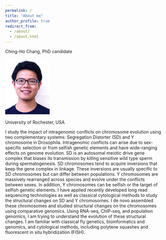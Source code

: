 ```yaml
---
permalink: /
title: "About me"
author_profile: true
redirect_from: 
  - /about/
  - /about.html
---
```


Ching-Ho Chang, PhD candidate

<img src="/images/profile.jpg" height="180px"/>


University of Rochester, USA

I study the impact of intragenomic conflicts on chromosome evolution using two complementary systems: Segregation Distorter (SD) and Y chromosome in Drosophila. Intragenomic conflicts can arise due to sex-specific selection or from selfish genetic elements and have wide-ranging effects on genome evolution. SD is an autosomal meiotic drive gene complex that biases its transmission by killing sensitive wild type sperm during spermatogenesis. SD chromosomes tend to acquire inversions that keep the gene complex in linkage. These inversions are usually specific to SD chromosomes but can differ between populations. Y chromosomes are massively rearranged across species and evolve under the conflicts between sexes. In addition, Y chromosomes can be selfish or the target of selfish genetic elements. I have applied recently developed long read sequencing technologies as well as classical cytological methods to study the structural changes on SD and Y chromosomes. I de novo assembled these chromosomes and studied structural changes on the chromosomes using comparative genomics. Using RNA-seq, ChIP-seq, and population genomics, I am trying to understand the evolution of these structural changes. I am familiar with classical fly genetics, bioinformatics and genomics, and cytological methods, including polytene squashes and fluorescent in situ hybridization (FISH).

